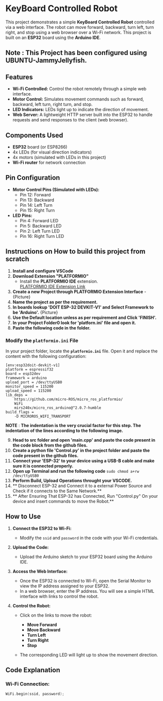 # KeyBoard Controlled Robot

This project demonstrates a simple **KeyBoard Controlled Robot** controlled via a web interface. The robot can move forward, backward, turn left, turn right, and stop using a web browser over a Wi-Fi network. This project is built on an **ESP32** board using the **Arduino IDE**.
## Note : This Project has been configured using UBUNTU-JammyJellyfish.
## Features
- **Wi-Fi Controlled:** Control the robot remotely through a simple web interface.
- **Motor Control:** Simulates movement commands such as forward, backward, left turn, right turn, and stop.
- **LED Indicators:** LEDs light up to indicate the direction of movement.
- **Web Server:** A lightweight HTTP server built into the ESP32 to handle requests and send responses to the client (web browser).

## Components Used
- **ESP32** board (or ESP8266)
- 4x LEDs (for visual direction indicators)
- 4x motors (simulated with LEDs in this project)
- **Wi-Fi router** for network connection

## Pin Configuration
- **Motor Control Pins (Simulated with LEDs):**
  - Pin 12: Forward
  - Pin 13: Backward
  - Pin 14: Left Turn
  - Pin 15: Right Turn
- **LED Pins:**
  - Pin 4: Forward LED
  - Pin 5: Backward LED
  - Pin 2: Left Turn LED
  - Pin 16: Right Turn LED

## Instructions on How to build this project from scratch
1. **Install and configure VSCode**
2. **Download Extension "PLATFORMIO"**
   - Install the **PLATFORMIO IDE** extension.  
   [PLATFORMIO IDE Extension Link](https://platformio.org/platformio-ide)
3. **Create a new Project through PLATFORMIO Extension Interface**
   -{Picture}
4. **Name the project as per the requirement.**
5. **In boards lookup 'DOIT ESP-32 DEVKIT-V1' and Select Framework to be 'Arduino'.** {Picture}
6. **Use the Default location unless as per requirement and Click 'FINISH'.** 
7. **In your Project Folder0 look for 'platforn.ini' file and open it.**
8. **Paste the following code in the folder.**
### Modify the `platformio.ini` File

In your project folder, locate the **`platformio.ini`** file. Open it and replace the content with the following configuration:

```
[env:esp32doit-devkit-v1]
platform = espressif32
board = esp32dev
framework = arduino
upload_port = /dev/ttyUSB0
monitor_speed = 115200
upload_speed = 115200
lib_deps = 
    https://github.com/micro-ROS/micro_ros_platformio/    
    WiFi
    mirs240x/micro_ros_arduino@^2.0.7-humble
build_flags = 
    -D MICROROS_WIFI_TRANSPORT
```

   **NOTE** : **The indentation is the very crucial factor for this step. The indentation of the lines according to the following image.**

9. **Head to src folder and open 'main.cpp' and paste the code present in the code block from the github files.**
10. **Create a python file 'Control.py' in the project folder and paste the code present in the github files.**
11. **Connect your 'ESP-32' to your device using a USB-B cable and make sure it is connected properly.**
12. **Open up Terminal and run the following code**
          ```sudo chmod a+rw /dev/ttyUSB0```
13. **Perform Build, Upload Operations throught your VSCODE.**
14. ** Disconnect ESP-32 and Connect it to a external Power Source and Check if it connects to the Same Network.**
15. ** After Ensuring That ESP-32 has Connected, Run "Control.py" On your device and insert commands to move the Robot.**
    
## How to Use
1. **Connect the ESP32 to Wi-Fi:**
   - Modify the `ssid` and `password` in the code with your Wi-Fi credentials.

2. **Upload the Code:**
   - Upload the Arduino sketch to your ESP32 board using the Arduino IDE.

3. **Access the Web Interface:**
   - Once the ESP32 is connected to Wi-Fi, open the Serial Monitor to view the IP address assigned to your ESP32.
   - In a web browser, enter the IP address. You will see a simple HTML interface with links to control the robot.

4. **Control the Robot:**
   - Click on the links to move the robot:
     - **Move Forward**
     - **Move Backward**
     - **Turn Left**
     - **Turn Right**
     - **Stop**

   - The corresponding LED will light up to show the movement direction.

## Code Explanation

### Wi-Fi Connection:
```cpp
WiFi.begin(ssid, password);
